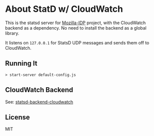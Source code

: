 # About StatD w/ CloudWatch

This is the statsd server for [Mozilla-IDP](https://github.com/mozilla/vinz-clortho) project, 
with the CloudWatch backend as a dependency. No need to install the backend 
as a global library. 

It listens on `127.0.0.1` for StatsD UDP messages and sends them off to CloudWatch. 

## Running It

    > start-server default-config.js

## CloudWatch Backend 

See: [statsd-backend-cloudwatch](https://github.com/mostlygeek/statsd-backend-cloudwatch)

## License

MIT

